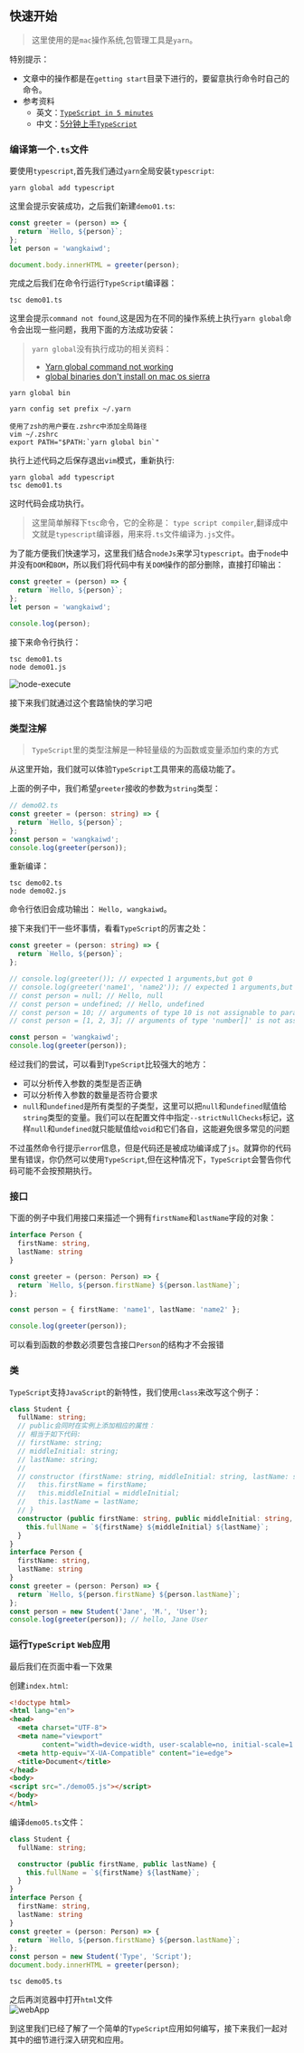 ## 快速开始
> 这里使用的是`mac`操作系统,包管理工具是`yarn`。

特别提示： 
* 文章中的操作都是在`getting start`目录下进行的，要留意执行命令时自己的命令。  
* 参考资料  
  * 英文：[`TypeScript in 5 minutes`](https://www.typescriptlang.org/docs/handbook/typescript-in-5-minutes.html)  
  * 中文：[5分钟上手`TypeScript`](https://www.tslang.cn/docs/handbook/typescript-in-5-minutes.html)

### 编译第一个`.ts`文件
要使用`typescript`,首先我们通过`yarn`全局安装`typescript`:  
```text
yarn global add typescript
```
这里会提示安装成功，之后我们新建`demo01.ts`:  
```typescript
const greeter = (person) => {
  return `Hello, ${person}`;
};
let person = 'wangkaiwd';

document.body.innerHTML = greeter(person);
```

完成之后我们在命令行运行`TypeScript`编译器： 
```text
tsc demo01.ts
```
这里会提示`command not found`,这是因为在不同的操作系统上执行`yarn global`命令会出现一些问题，我用下面的方法成功安装：  
> `yarn global`没有执行成功的相关资料：  
> * [Yarn global command not working](https://stackoverflow.com/questions/40317578/yarn-global-command-not-working)
> * [global binaries don't install on mac os sierra](https://github.com/yarnpkg/yarn/issues/1321)

```text
yarn global bin

yarn config set prefix ~/.yarn

使用了zsh的用户要在.zshrc中添加全局路径
vim ~/.zshrc
export PATH="$PATH:`yarn global bin`"
```

执行上述代码之后保存退出`vim`模式，重新执行:  
```text
yarn global add typescript
tsc demo01.ts
```
这时代码会成功执行。

> 这里简单解释下`tsc`命令，它的全称是： `type script compiler`,翻译成中文就是`typescript`编译器，用来将`.ts`文件编译为`.js`文件。

为了能方便我们快速学习，这里我们结合`nodeJs`来学习`typescript`。由于`node`中并没有`DOM`和`BOM`，所以我们将代码中有关`DOM`操作的部分删除，直接打印输出： 
```typescript
const greeter = (person) => {
  return `Hello, ${person}`;
};
let person = 'wangkaiwd';

console.log(person);
``` 
接下来命令行执行：  
```npm
tsc demo01.ts
node demo01.js
```
![node-execute](./screenshots/node-execute.png)

接下来我们就通过这个套路愉快的学习吧

### 类型注解
> `TypeScript`里的类型注解是一种轻量级的为函数或变量添加约束的方式

从这里开始，我们就可以体验`TypeScript`工具带来的高级功能了。

上面的例子中，我们希望`greeter`接收的参数为`string`类型：  
```typescript
// demo02.ts
const greeter = (person: string) => {
  return `Hello, ${person}`;
};
const person = 'wangkaiwd';
console.log(greeter(person));
```
重新编译：  
```npm
tsc demo02.ts
node demo02.js
```
命令行依旧会成功输出： `Hello, wangkaiwd`。

接下来我们干一些坏事情，看看`TypeScript`的厉害之处： 
```typescript
const greeter = (person: string) => {
  return `Hello, ${person}`;
};

// console.log(greeter()); // expected 1 arguments,but got 0
// console.log(greeter('name1', 'name2')); // expected 1 arguments,but got 2
// const person = null; // Hello, null
// const person = undefined; // Hello, undefined
// const person = 10; // arguments of type 10 is not assignable to parameter of type 'string'
// const person = [1, 2, 3]; // arguments of type 'number[]' is not assignable to parameter of type 'string'

const person = 'wangkaiwd';
console.log(greeter(person));
``` 

经过我们的尝试，可以看到`TypeScript`比较强大的地方：  
* 可以分析传入参数的类型是否正确
* 可以分析传入参数的数量是否符合要求
* `null`和`undefined`是所有类型的子类型，这里可以把`null`和`undefined`赋值给`string`类型的变量。我们可以在配置文件中指定`--strictNullChecks`标记，这样`null`和`undefined`就只能赋值给`void`和它们各自，这能避免很多常见的问题

不过虽然命令行提示`error`信息，但是代码还是被成功编译成了`js`。就算你的代码里有错误，你仍然可以使用`TypeScript`,但在这种情况下，`TypeScript`会警告你代码可能不会按预期执行。

### 接口
下面的例子中我们用接口来描述一个拥有`firstName`和`lastName`字段的对象： 
```typescript
interface Person {
  firstName: string,
  lastName: string
}

const greeter = (person: Person) => {
  return `Hello, ${person.firstName} ${person.lastName}`;
};

const person = { firstName: 'name1', lastName: 'name2' };

console.log(greeter(person));
```
可以看到函数的参数必须要包含接口`Person`的结构才不会报错

### 类
`TypeScript`支持`JavaScript`的新特性，我们使用`class`来改写这个例子：  
```typescript
class Student {
  fullName: string;
  // public会同时在实例上添加相应的属性：
  // 相当于如下代码:
  // firstName: string;
  // middleInitial: string;
  // lastName: string;
  //
  // constructor (firstName: string, middleInitial: string, lastName: string) {
  //   this.firstName = firstName;
  //   this.middleInitial = middleInitial;
  //   this.lastName = lastName;
  // }
  constructor (public firstName: string, public middleInitial: string, public lastName: string) {
    this.fullName = `${firstName} ${middleInitial} ${lastName}`;
  }
}
interface Person {
  firstName: string,
  lastName: string
}
const greeter = (person: Person) => {
  return `Hello, ${person.firstName} ${person.lastName}`;
};
const person = new Student('Jane', 'M.', 'User');
console.log(greeter(person)); // hello, Jane User
```

### 运行`TypeScript` `Web`应用
最后我们在页面中看一下效果

创建`index.html`: 
```html
<!doctype html>
<html lang="en">
<head>
  <meta charset="UTF-8">
  <meta name="viewport"
        content="width=device-width, user-scalable=no, initial-scale=1.0, maximum-scale=1.0, minimum-scale=1.0">
  <meta http-equiv="X-UA-Compatible" content="ie=edge">
  <title>Document</title>
</head>
<body>
<script src="./demo05.js"></script>
</body>
</html>
```
编译`demo05.ts`文件： 
```typescript
class Student {
  fullName: string;

  constructor (public firstName, public lastName) {
    this.fullName = `${firstName} ${lastName}`;
  }
}
interface Person {
  firstName: string,
  lastName: string
}
const greeter = (person: Person) => {
  return `Hello, ${person.firstName} ${person.lastName}`;
};
const person = new Student('Type', 'Script');
document.body.innerHTML = greeter(person);
```
```text
tsc demo05.ts
```
之后再浏览器中打开`html`文件  
![webApp](./screenshots/webApp.png)

到这里我们已经了解了一个简单的`TypeScript`应用如何编写，接下来我们一起对其中的细节进行深入研究和应用。
